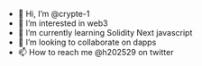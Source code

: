 - 👋 Hi, I’m @crypte-1
- 👀 I’m interested in web3
- 🌱 I’m currently learning Solidity Next javascript
- 💞️ I’m looking to collaborate on dapps
- 📫 How to reach me @h202529 on twitter

<!---
crypte-1/crypte-1 is a ✨ special ✨ repository because its `README.md` (this file) appears on your GitHub profile.
You can click the Preview link to take a look at your changes.
--->
